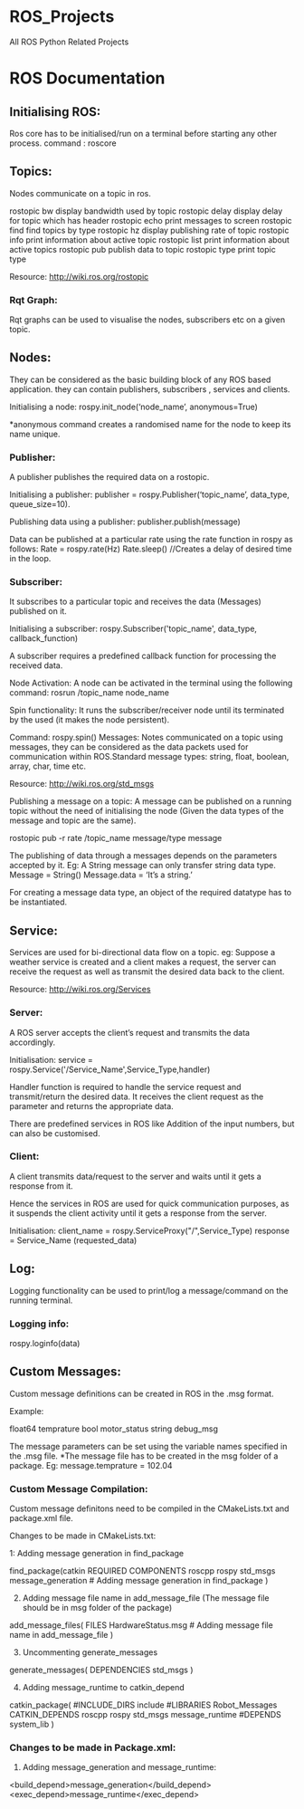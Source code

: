 # ROS_Projects
All ROS Python Related Projects

# ROS Documentation

## Initialising ROS:
Ros core has to be initialised/run on a terminal before starting any other process.
command : roscore

## Topics:
Nodes communicate on a topic in ros.

  rostopic bw     display bandwidth used by topic
  rostopic delay display delay for topic which has header
  rostopic echo   print messages to screen
  rostopic find   find topics by type
  rostopic hz     display publishing rate of topic
  rostopic info   print information about active topic
  rostopic list   print information about active topics
  rostopic pub    publish data to topic
  rostopic type   print topic type

Resource: http://wiki.ros.org/rostopic

### Rqt Graph:
Rqt graphs can be used to visualise the nodes, subscribers etc on a given topic.

## Nodes:
They can be considered as the basic building block of any ROS based application. they can contain publishers, subscribers , services and clients.

Initialising a node: 
  rospy.init_node(‘node_name’, anonymous=True)

*anonymous command creates a randomised name for the node to keep its name  unique.
### Publisher: 
A publisher publishes the required data on a rostopic.

Initialising a publisher: 
  publisher = rospy.Publisher(‘topic_name’, data_type, queue_size=10).


Publishing data using a publisher:
  publisher.publish(message)

Data can be published at a particular rate using the rate function in rospy as follows:
  Rate = rospy.rate(Hz)
  Rate.sleep()     //Creates a delay of desired time in the loop.

### Subscriber: 
  It subscribes to a particular topic and receives the data (Messages) published on it.

Initialising a subscriber: 
  rospy.Subscriber('topic_name', data_type, callback_function)

A subscriber requires a predefined callback function for processing the received data.

Node Activation:
A node can be activated in the terminal using the following command:
  rosrun /topic_name node_name

Spin functionality:
It runs the subscriber/receiver node until its terminated by the used (it makes the node persistent).

Command: rospy.spin()
Messages:
Notes communicated on a topic using messages, they can be considered as the data packets used for communication within ROS.Standard message types: string, float, boolean, array, char, time etc.

Resource: http://wiki.ros.org/std_msgs

Publishing a message on a topic:
A message can be published on a running topic without the need of initialising the node (Given the data types of the message and topic are the same).

  rostopic pub -r rate /topic_name  message/type message

The publishing of data through a messages depends on the parameters accepted by it.
Eg: A String message can only transfer string data type.
  Message = String()
  Message.data = ‘It’s a string.’

For creating a message data type, an object of the required datatype has to be instantiated.
## Service:
Services are used for bi-directional data flow on a topic. eg: Suppose a weather service is created and a client makes a request, the server can receive the request as well as transmit the desired data back to the client.

Resource: http://wiki.ros.org/Services

### Server:
A ROS server accepts the client’s request and transmits the data accordingly.

Initialisation:
  service = rospy.Service('/Service_Name',Service_Type,handler)

Handler function is required to handle the service request and transmit/return the desired data. It receives the client request as the parameter and returns the appropriate data.

There are predefined services in ROS like Addition of the input numbers, but can also be customised.
### Client:
A client transmits data/request to the server and waits until it gets a response from it.

Hence the services in ROS are used for quick communication purposes, as it suspends the client activity until it gets a response from the server.

Initialisation:
  client_name = rospy.ServiceProxy("/",Service_Type)
  response = Service_Name (requested_data)

## Log:
Logging functionality can be used to print/log a message/command on the running terminal.

### Logging info:
rospy.loginfo(data)

## Custom Messages:
Custom message definitions can be created in ROS in the .msg format.

Example:

float64 temprature
bool motor_status
string debug_msg


The message parameters can be set using the variable names specified in the .msg file.
*The message file has to be created in the msg folder of a package.
Eg: message.temprature = 102.04

### Custom Message Compilation:
Custom message definitons need to be compiled in the CMakeLists.txt and package.xml file.

Changes to be made in CMakeLists.txt:

1: Adding message generation in find_package

  find_package(catkin REQUIRED COMPONENTS
    roscpp
    rospy
    std_msgs
    message_generation     # Adding message generation in find_package
  )

2. Adding message file name in add_message_file (The message file should be in msg folder of the package)

  add_message_files(
    FILES
    HardwareStatus.msg  # Adding message file name in add_message_file
  )

3. Uncommenting generate_messages 

  generate_messages(
    DEPENDENCIES
    std_msgs
  )

4. Adding message_runtime to catkin_depend

  catkin_package(
    #INCLUDE_DIRS include
    #LIBRARIES Robot_Messages
    CATKIN_DEPENDS roscpp rospy std_msgs message_runtime
    #DEPENDS system_lib
  )


### Changes to be made in Package.xml:

1. Adding message_generation and message_runtime:

  <build_depend>message_generation</build_depend>
  <exec_depend>message_runtime</exec_depend>

